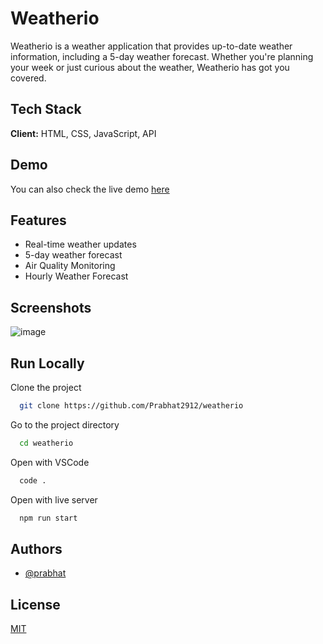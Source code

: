 
# Weatherio

Weatherio is a weather application that provides up-to-date weather information, including a 5-day weather forecast. Whether you're planning your week or just curious about the weather, Weatherio has got you covered.

## Tech Stack

**Client:** HTML, CSS, JavaScript, API

## Demo

You can also check the live demo [here](https://weatherio-prabhat.vercel.app/#/current-location)

## Features

- Real-time weather updates
-  5-day weather forecast
- Air Quality Monitoring
- Hourly Weather Forecast

## Screenshots

![image](https://github.com/Prabhat2912/weatherio/assets/114847239/b44bdfb7-30cd-47df-bd9f-4fde31cd29fd)


## Run Locally

Clone the project

```bash
  git clone https://github.com/Prabhat2912/weatherio
```

Go to the project directory

```bash
  cd weatherio
```

Open with VSCode

```bash
  code .
```

Open with live server

```bash
  npm run start
```


## Authors

- [@prabhat](https://www.github.com/Prabhat2912)

## License

[MIT](https://choosealicense.com/licenses/mit/)
